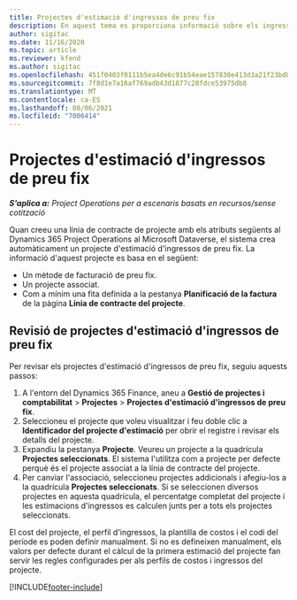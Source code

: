 ```yaml
---
title: Projectes d'estimació d'ingressos de preu fix
description: En aquest tema es proporciona informació sobre els ingressos de preu fix en projectes.
author: sigitac
ms.date: 11/16/2020
ms.topic: article
ms.reviewer: kfend
ms.author: sigitac
ms.openlocfilehash: 451f0403f0111b5ea4de6c91b54eae157830e413d3a21f23bd841a66905e147b
ms.sourcegitcommit: 7f8d1e7a16af769adb43d1877c28fdce53975db8
ms.translationtype: MT
ms.contentlocale: ca-ES
ms.lasthandoff: 08/06/2021
ms.locfileid: "7006414"
---
```

# <a name="fixed-price-revenue-estimate-projects"></a>Projectes d'estimació d'ingressos de preu fix 

_**S'aplica a:** Project Operations per a escenaris basats en recursos/sense cotització_

Quan creeu una línia de contracte de projecte amb els atributs següents al Dynamics 365 Project Operations al Microsoft Dataverse, el sistema crea automàticament un projecte d'estimació d'ingressos de preu fix. La informació d'aquest projecte es basa en el següent:

  - Un mètode de facturació de preu fix.
  - Un projecte associat.
  - Com a mínim una fita definida a la pestanya **Planificació de la factura** de la pàgina **Línia de contracte del projecte**.

## <a name="review-fixed-price-revenue-estimates-projects"></a>Revisió de projectes d'estimació d'ingressos de preu fix
Per revisar els projectes d'estimació d'ingressos de preu fix, seguiu aquests passos:

1. A l'entorn del Dynamics 365 Finance, aneu a **Gestió de projectes i comptabilitat** > **Projectes** > **Projectes d'estimació d'ingressos de preu fix**.
2. Seleccioneu el projecte que voleu visualitzar i feu doble clic a **Identificador del projecte d'estimació** per obrir el registre i revisar els detalls del projecte.
3. Expandiu la pestanya **Projecte**. Veureu un projecte a la quadrícula **Projectes seleccionats**. El sistema l'utilitza com a projecte per defecte perquè és el projecte associat a la línia de contracte del projecte. 
4. Per canviar l'associació, seleccioneu projectes addicionals i afegiu-los a la quadrícula **Projectes seleccionats**. Si se seleccionen diversos projectes en aquesta quadrícula, el percentatge completat del projecte i les estimacions d'ingressos es calculen junts per a tots els projectes seleccionats.

  El cost del projecte, el perfil d'ingressos, la plantilla de costos i el codi del període es poden definir manualment. Si no es defineixen manualment, els valors per defecte durant el càlcul de la primera estimació del projecte fan servir les regles configurades per als perfils de costos i ingressos del projecte.



[!INCLUDE[footer-include](../includes/footer-banner.md)]